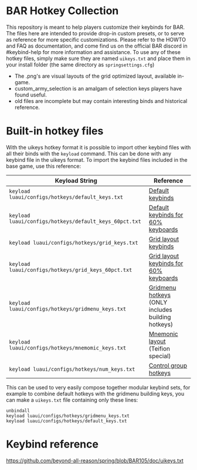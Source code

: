 # BAR Hotkey Collection
This repository is meant to help players customize their keybinds for BAR. 
The files here are intended to provide drop-in custom presets, or to serve as reference for more specific customizations.
Please refer to the HOWTO and FAQ as documentation, and come find us on the official BAR discord in #keybind-help for more information and assistance.
To use any of these hotkey files, simply make sure they are named `uikeys.txt` and place them in your install folder (the same directory as `springsettings.cfg`)
- The .png's are visual layouts of the grid optimized layout, available in-game.
- custom_army_selection is an amalgam of selection keys players have found useful.
- old files are incomplete but may contain interesting binds and historical reference.

# Built-in hotkey files
With the uikeys hotkey format it is possible to import other keybind files with all their binds with the `keyload` command. 
This can be done with any keybind file in the uikeys format. To import the keybind files included in the base game, use this reference:

| Keyload String                                         | Reference                                                                                                                                                       |
|--------------------------------------------------------|-----------------------------------------------------------------------------------------------------------------------------------------------------------------|
| `keyload luaui/configs/hotkeys/default_keys.txt`       | [Default keybinds ](https://github.com/beyond-all-reason/Beyond-All-Reason/blob/master/luaui/configs/hotkeys/default_keys.txt)                                  |
| `keyload luaui/configs/hotkeys/default_keys_60pct.txt` | [Default keybinds for 60% keyboards](https://github.com/beyond-all-reason/Beyond-All-Reason/blob/master/luaui/configs/hotkeys/default_keys_60pct.txt)           |
| `keyload luaui/configs/hotkeys/grid_keys.txt`          | [Grid layout keybinds](https://github.com/beyond-all-reason/Beyond-All-Reason/blob/master/luaui/configs/hotkeys/grid_keys.txt)                                  |
| `keyload luaui/configs/hotkeys/grid_keys_60pct.txt`    | [Grid layout keybinds for 60% keyboards](https://github.com/beyond-all-reason/Beyond-All-Reason/blob/master/luaui/configs/hotkeys/grid_keys_60pct.txt)          |
| `keyload luaui/configs/hotkeys/gridmenu_keys.txt`      | [Gridmenu hotkeys](https://github.com/beyond-all-reason/Beyond-All-Reason/blob/master/luaui/configs/hotkeys/gridmenu_keys.txt) (ONLY includes building hotkeys) |
| `keyload luaui/configs/hotkeys/mnemomic_keys.txt`      | [Mnemonic layout](https://github.com/beyond-all-reason/Beyond-All-Reason/blob/master/luaui/configs/hotkeys/mnemonic_keys.txt) (Teifion special)                 |
| `keyload luaui/configs/hotkeys/num_keys.txt`           | [Control group hotkeys](https://github.com/beyond-all-reason/Beyond-All-Reason/blob/master/luaui/configs/hotkeys/num_keys.txt)                                     |


This can be used to very easily compose together modular keybind sets, for example to combine default hotkeys with the gridmenu building keys, you can make a `uikeys.txt` file containing only these lines:
```
unbindall
keyload luaui/configs/hotkeys/gridmenu_keys.txt
keyload luaui/configs/hotkeys/default_keys.txt
```

# Keybind reference
https://github.com/beyond-all-reason/spring/blob/BAR105/doc/uikeys.txt
